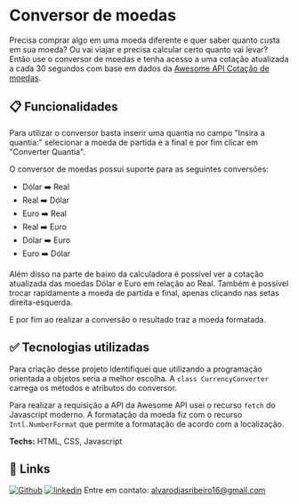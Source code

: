 
# Conversor de moedas

Precisa comprar algo em uma moeda diferente e quer saber quanto custa em sua moeda? Ou vai viajar e precisa calcular certo quanto vai levar? Então use o conversor de moedas e tenha acesso a uma cotação atualizada a cada 30 segundos com base em dados da [Awesome API Cotação de moedas](https://docs.awesomeapi.com.br/api-de-moedas).

## 📋 Funcionalidades

Para utilizar o conversor basta inserir uma quantia no campo "Insira a quantia:" selecionar a moeda de partida e a final e por fim clicar em "Converter Quantia".

O conversor de moedas possui suporte para as seguintes conversões:
 - Dólar ➡️ Real
 - Real ➡️ Dólar
 - Euro ➡️ Real
 - Real ➡️ Euro
 - Dólar ➡️ Euro
 - Euro ➡️ Dólar

Além disso na parte de baixo da calculadora é possível ver a cotação atualizada das moedas Dólar
 e Euro em relação ao Real. Também é possível trocar rapidamente a moeda de partida e final, apenas clicando nas setas direita-esquerda.

E por fim ao realizar a conversão o resultado traz a moeda formatada.
## ✅ Tecnologias utilizadas

Para criação desse projeto identifiquei que utilizando a programação orientada a objetos seria a melhor escolha. A `class CurrencyConverter` carrega os métodos e atributos do conversor.

Para realizar a requisição a API da Awesome API usei o recurso `fetch` do Javascript moderno. A formatação da moeda fiz com o recurso `Intl.NumberFormat` que permite a formatação de acordo com a localização.

**Techs:** HTML, CSS, Javascript

## 🔗 Links
[![Github](https://img.shields.io/badge/my_portfolio-000?style=for-the-badge&logo=ko-fi&logoColor=white)](https://github.com/AlvaroEmanuel20/)
[![linkedin](https://img.shields.io/badge/linkedin-0A66C2?style=for-the-badge&logo=linkedin&logoColor=white)](https://www.linkedin.com/alvaroemanuel20)
Entre em contato: alvarodiasribeiro16@gmail.com

